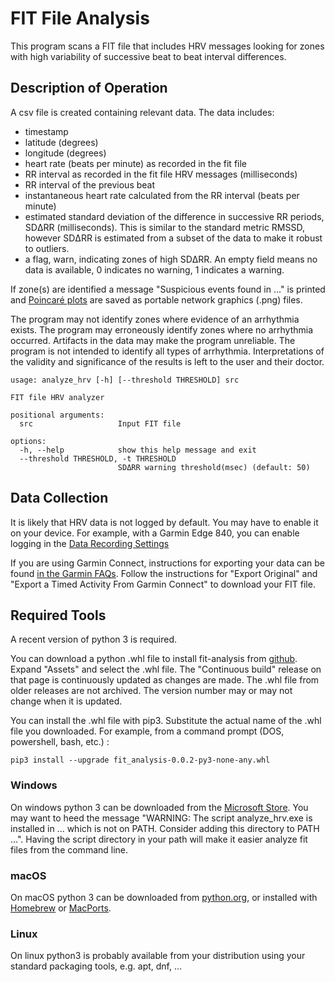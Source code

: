# FIT File Analysis

This program scans a FIT file that includes HRV messages looking for zones with high variability of successive beat to beat interval differences.  

## Description of Operation

A csv file is created containing relevant data.  The data includes:
- timestamp
- latitude (degrees)
- longitude (degrees)
- heart rate (beats per minute) as recorded in the fit file
- RR interval as recorded in the fit file HRV messages (milliseconds)
- RR interval of the previous beat
- instantaneous heart rate calculated from the RR interval (beats per minute)
- estimated standard deviation of the difference in successive RR periods, SDΔRR (milliseconds).  This is similar to the standard metric RMSSD, however SDΔRR is estimated from a subset of the data to make it robust to outliers.
- a flag, warn, indicating zones of high SDΔRR.  An empty field means no data is available, 0 indicates no warning, 1 indicates a warning.

If zone(s) are identified a message "Suspicious events found in ..." is printed and [Poincaré plots](https://en.wikipedia.org/wiki/Poincar%C3%A9_plot) are saved as portable network graphics (.png) files.

The program may not identify zones where evidence of an arrhythmia exists.  The program may erroneously identify zones where no arrhythmia occurred.  Artifacts in the data may make the program unreliable.  The program is not intended to identify all types of arrhythmia.  Interpretations of the validity and significance of the results is left to the user and their doctor.

```
usage: analyze_hrv [-h] [--threshold THRESHOLD] src

FIT file HRV analyzer

positional arguments:
  src                   Input FIT file

options:
  -h, --help            show this help message and exit
  --threshold THRESHOLD, -t THRESHOLD
                        SDΔRR warning threshold(msec) (default: 50)
```

## Data Collection

It is likely that HRV data is not logged by default.  You may have to enable it on your device.  For example, with a Garmin Edge 840, you can enable logging in the [Data Recording Settings](https://www8.garmin.com/manuals/webhelp/GUID-16B12CFE-F96E-4DE9-9F5F-8C4A5936D3B9/EN-US/GUID-5BF2156B-9740-47F1-A564-FA22D55FDEB1.html#)

If you are using Garmin Connect, instructions for exporting your data can be found [in the Garmin FAQs](https://support.garmin.com/en-US/?faq=W1TvTPW8JZ6LfJSfK512Q8).  Follow the instructions for "Export Original" and "Export a Timed Activity From Garmin Connect" to download your FIT file.

## Required Tools

A recent version of python 3 is required. 

You can download a python .whl file to install fit-analysis from [github](https://github.com/tsteven4/fit-analysis/releases).  Expand "Assets" and select the .whl file.  The "Continuous build" release on that page is continuously updated as changes are made.  The .whl file from older releases are not archived.  The version number may or may not change when it is updated.

You can install the .whl file with pip3.  Substitute the actual name of the .whl file you downloaded.  For example, from a command prompt (DOS, powershell, bash, etc.) :
```
pip3 install --upgrade fit_analysis-0.0.2-py3-none-any.whl
```

### Windows

On windows python 3 can be downloaded from the [Microsoft Store](https://apps.microsoft.com/store/detail/python-310/9PJPW5LDXLZ5).  You may want to heed the message "WARNING: The script analyze_hrv.exe is installed in ... which is not on PATH.  Consider adding this directory to PATH ...".  Having the script directory in your path will make it easier analyze fit files from the command line.

### macOS

On macOS python 3 can be downloaded from [python.org](https://www.python.org/downloads/macos/), or installed with [Homebrew](https://brew.sh/) or [MacPorts](https://ports.macports.org/).

### Linux

On linux python3 is probably available from your distribution using your standard packaging tools, e.g. apt, dnf, ...
